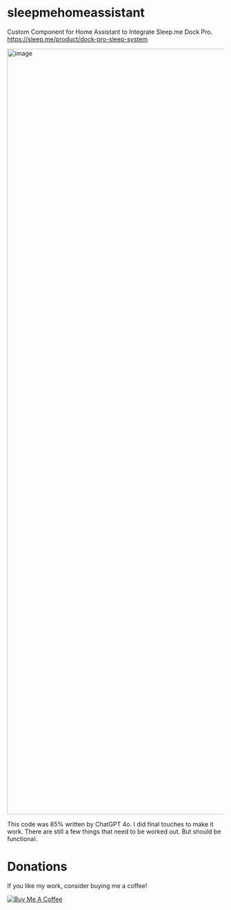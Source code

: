 # sleepmehomeassistant
Custom Component for Home Assistant to Integrate Sleep.me Dock Pro.
https://sleep.me/product/dock-pro-sleep-system

<img width="1777" alt="image" src="https://github.com/user-attachments/assets/bdccba88-2a44-479e-bee3-3d6d88049501">

This code was 85% written by ChatGPT 4o.  I did final touches to make it work.  There are still a few things that need to be worked out.  But should be functional.

# Donations

If you like my work, consider buying me a coffee!

[![Buy Me A Coffee](https://img.buymeacoffee.com/button-api/?text=Buy%20me%20a%20coffee&emoji=&slug=dresslerc&button_colour=FFDD00&font_colour=000000&font_family=Cookie&outline_colour=000000&coffee_colour=ffffff)](https://www.buymeacoffee.com/dresslerc)


